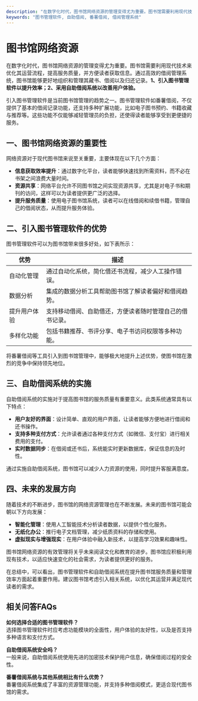 ```yaml
---
description: "在数字化时代，图书馆网络资源的管理变得尤为重要。图书馆需要利用现代技术来优化其运营流程，提高服务质量，并方便读者获取信息。通过高效的借阅管理系统，图书馆能够更好地组织和管理其藏书、借阅以及归还记录。**1、引入图书管理软件以提升效率；2、采用自助借阅系统以改善用户体验。**"
keywords: "图书管理软件, 自助借阅, 番薯借阅, 借阅管理系统"
---
```

# 图书馆网络资源

在数字化时代，图书馆网络资源的管理变得尤为重要。图书馆需要利用现代技术来优化其运营流程，提高服务质量，并方便读者获取信息。通过高效的借阅管理系统，图书馆能够更好地组织和管理其藏书、借阅以及归还记录。**1、引入图书管理软件以提升效率；2、采用自助借阅系统以改善用户体验。**

引入图书管理软件是当前图书馆管理的趋势之一。图书管理软件如番薯借阅，不仅提供了基本的借阅记录功能，还支持多种扩展功能，比如电子图书预约、书籍收藏与推荐等。这些功能不仅能够减轻管理员的负担，还使得读者能够享受到更便捷的服务。

## **一、图书馆网络资源的重要性**

网络资源对于现代图书馆来说至关重要，主要体现在以下几个方面：

- **信息获取效率提升**：通过数字化平台，读者能够快速找到所需资料，而不必在书架之间浪费大量时间。
- **资源共享**：网络平台允许不同图书馆之间实现资源共享，尤其是对电子书和期刊的访问，这样可以为读者提供更广泛的选择。
- **提升服务质量**：使用电子图书馆系统，读者可以在线借阅和续借书籍，管理自己的借阅状态，从而提升服务体验。

## **二、引入图书管理软件的优势**

图书管理软件可以为图书馆带来很多好处，如下表所示：

| 优势                | 描述                                                       |
|-----------------------|-----------------------------------------------------------|
| 自动化管理         | 通过自动化系统，简化借还书流程，减少人工操作错误。      |
| 数据分析           | 集成的数据分析工具帮助图书馆了解读者偏好和借阅趋势。     |
| 提升用户体验       | 支持移动借阅、自助借还，方便读者随时管理自己的借书记录。   |
| 多样化功能         | 包括书籍推荐、书评分享、电子书访问权限等多种功能。         |

将番薯借阅等工具引入到图书馆管理中，能够极大地提升上述优势，使图书馆在激烈的竞争中保持领先地位。

## **三、自助借阅系统的实施**

自助借阅系统的实施对于提高图书馆的服务质量有重要意义。此类系统通常具有以下特点：

- **用户友好的界面**：设计简单、直观的用户界面，让读者能够方便地进行借阅和还书操作。
- **支持多种支付方式**：允许读者通过各种支付方式（如微信、支付宝）进行相关费用的支付。
- **实时数据同步**：在借阅或还书后，系统能实时更新数据库，保证信息的及时性。

通过实施自助借阅系统，图书馆可以减少人力资源的使用，同时提升客服满意度。

## **四、未来的发展方向**

随着技术的不断进步，图书馆的网络资源管理也在不断发展。未来的图书馆可能会朝以下方向发展：

- **智能化管理**：使用人工智能技术分析读者数据，以提供个性化服务。
- **无纸化办公**：推行电子文档管理，减少纸质资料的存储和使用。
- **虚拟现实与增强现实**：在用户体验中融入新技术，以提高学习效果和趣味性。

图书馆网络资源的有效管理将关乎未来阅读文化和教育的进步。图书馆应积极利用现有技术，以适应快速变化的社会需求，为读者提供更好的服务。

在总结中，可以看出，图书管理软件和自助借阅系统在提升图书馆服务质量和管理效率方面起着重要作用。建议图书馆考虑引入相关系统，以优化其运营并满足现代读者的需求。

## 相关问答FAQs

**如何选择合适的图书管理软件？**  
选择图书管理软件时应考虑功能模块的全面性，用户体验的友好性，以及是否支持多种语言和支付方式。

**自助借阅系统安全吗？**  
一般来说，自助借阅系统使用先进的加密技术保护用户信息，确保借阅过程的安全性。 

**番薯借阅系统与其他系统相比有什么优势？**  
番薯借阅系统集成了丰富的资源管理功能，并支持多种借阅模式，更适合现代图书馆的需求。
